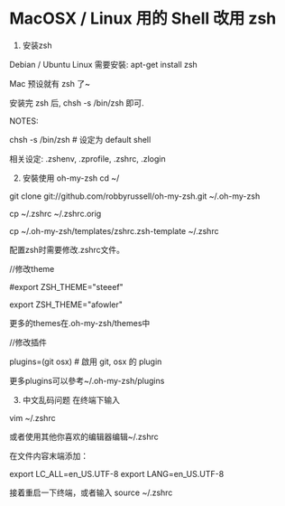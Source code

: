 #  MacOSX / Linux 用的 Shell 改用 zsh
1. 安装zsh

Debian / Ubuntu Linux 需要安裝: apt-get install zsh

Mac 预设就有 zsh 了~

安装完 zsh 后, chsh -s /bin/zsh 即可.

NOTES:

chsh -s /bin/zsh # 设定为 default shell

相关设定: .zshenv, .zprofile, .zshrc, .zlogin

2. 安裝使用 oh-my-zsh
cd ~/

git clone git://github.com/robbyrussell/oh-my-zsh.git ~/.oh-my-zsh

cp ~/.zshrc ~/.zshrc.orig

cp ~/.oh-my-zsh/templates/zshrc.zsh-template ~/.zshrc

配置zsh时需要修改.zshrc文件。

//修改theme

#export ZSH_THEME="steeef"

export ZSH_THEME="afowler"

更多的themes在.oh-my-zsh/themes中

//修改插件

plugins=(git osx) # 啟用 git, osx 的 plugin

更多plugins可以參考~/.oh-my-zsh/plugins

3. 中文乱码问题
在终端下输入

vim ~/.zshrc

或者使用其他你喜欢的编辑器编辑~/.zshrc

在文件内容末端添加：

export LC_ALL=en_US.UTF-8
export LANG=en_US.UTF-8

接着重启一下终端，或者输入 source ~/.zshrc